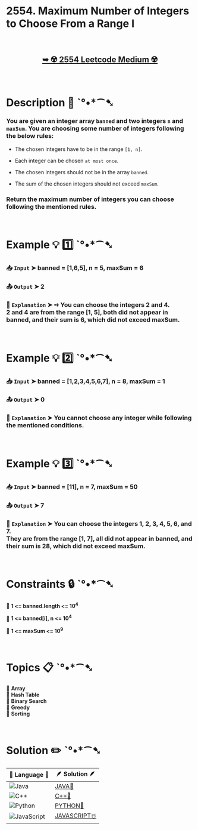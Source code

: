 # 2554. Maximum Number of Integers to Choose From a Range I

</br>

<h2 align="center"> 

<a href="https://leetcode.com/problems/maximum-number-of-integers-to-choose-from-a-range-i/?envType=daily-question&envId=2024-12-06"><strong>➥ ☢️ 2554 Leetcode Medium ☢️ </strong></a>
</h2>

</br>

# Description 📜 ˋ°•*⁀➷

### You are given an integer array `banned` and two integers `n` and `maxSum`. You are choosing some number of integers following the below rules:

- The chosen integers have to be in the range `[1, n]`.

- Each integer can be chosen `at most once`.

- The chosen integers should not be in the array `banned`.

- The sum of the chosen integers should not exceed `maxSum`.

### Return the maximum number of integers you can choose following the mentioned rules.

</br>

# Example 💡 1️⃣ ˋ°•*⁀➷

  ### 📥 `Input`  ➤ banned = [1,6,5], n = 5, maxSum = 6

  ### 📤 `Output`  ➤ 2

  ### 🔦 `Explanation`  ➤ ➺ You can choose the integers 2 and 4.</br> 2 and 4 are from the range [1, 5], both did not appear in banned, and their sum is 6, which did not exceed maxSum.

</br>

# Example 💡 2️⃣ ˋ°•*⁀➷

  ### 📥 `Input` ➤  banned = [1,2,3,4,5,6,7], n = 8, maxSum = 1

  ### 📤 `Output`  ➤ 0

  ### 🔦 `Explanation` ➤ You cannot choose any integer while following the mentioned conditions.

</br>

# Example 💡 3️⃣ ˋ°•*⁀➷

  ### 📥 `Input` ➤  banned = [11], n = 7, maxSum = 50

  ### 📤 `Output`  ➤ 7

  ### 🔦 `Explanation`  ➤ You can choose the integers 1, 2, 3, 4, 5, 6, and 7.</br> They are from the range [1, 7], all did not appear in banned, and their sum is 28, which did not exceed maxSum.

</br>

# Constraints 🔒 ˋ°•*⁀➷

🔹 **1 <= banned.length <= 10<sup>4</sup>** </br>

🔹 **1 <= banned[i], n <= 10<sup>4</sup>** </br>

🔹 **1 <= maxSum <= 10<sup>9</sup>** </br>

</br>

# Topics 📋 ˋ°•*⁀➷

🔸 **Array**  </br>
🔸 **Hash Table**  </br>
🔸 **Binary Search**  </br>
🔸 **Greedy**  </br>
🔸 **Sorting**  </br>

</br>

# Solution ✏️ ˋ°•*⁀➷

| 📒 Language 📒  | 🪶 Solution 🪶 |
| ------------- | ------------- |
|  ![Java](https://img.shields.io/badge/java-%23ED8B00.svg?style=for-the-badge&logo=openjdk&logoColor=white)  | [JAVA🍁](https://github.com/Prakhar-002/LEETCODE/blob/main/%F0%9F%93%9C%20Daily%20Challange%20%F0%9F%92%A1/12%20December%20%F0%9F%90%BB%E2%80%8D%E2%9D%84%EF%B8%8F%202024/06%20-%2012%20-%202024%20---%202554.%20Maximum%20Number%20of%20Integers%20to%20Choose%20From%20a%20Range%20I%20%E2%98%83%EF%B8%8F%20%F0%9F%8D%81%20%F0%9F%8D%B0%20%F0%9F%8E%B2/%F0%9F%8D%81JAVA%20-%202554.%20Maximum%20Number%20of%20Integers%20to%20Choose%20From%20a%20Range%20I.java) |
|  ![C++](https://img.shields.io/badge/c++-%2300599C.svg?style=for-the-badge&logo=c%2B%2B&logoColor=white)  | [C++🎲](https://github.com/Prakhar-002/LEETCODE/blob/main/%F0%9F%93%9C%20Daily%20Challange%20%F0%9F%92%A1/12%20December%20%F0%9F%90%BB%E2%80%8D%E2%9D%84%EF%B8%8F%202024/06%20-%2012%20-%202024%20---%202554.%20Maximum%20Number%20of%20Integers%20to%20Choose%20From%20a%20Range%20I%20%E2%98%83%EF%B8%8F%20%F0%9F%8D%81%20%F0%9F%8D%B0%20%F0%9F%8E%B2/%F0%9F%8E%B2CPP%20-%202554.%20Maximum%20Number%20of%20Integers%20to%20Choose%20From%20a%20Range%20I.cpp)  |
|  ![Python](https://img.shields.io/badge/python-3670A0?style=for-the-badge&logo=python&logoColor=ffdd54)    | [PYTHON🍰](https://github.com/Prakhar-002/LEETCODE/blob/main/%F0%9F%93%9C%20Daily%20Challange%20%F0%9F%92%A1/12%20December%20%F0%9F%90%BB%E2%80%8D%E2%9D%84%EF%B8%8F%202024/06%20-%2012%20-%202024%20---%202554.%20Maximum%20Number%20of%20Integers%20to%20Choose%20From%20a%20Range%20I%20%E2%98%83%EF%B8%8F%20%F0%9F%8D%81%20%F0%9F%8D%B0%20%F0%9F%8E%B2/%F0%9F%8D%B0PYTHON%20-%202554.%20Maximum%20Number%20of%20Integers%20to%20Choose%20From%20a%20Range%20I.py) |
| ![JavaScript](https://img.shields.io/badge/javascript-%23323330.svg?style=for-the-badge&logo=javascript&logoColor=%23F7DF1E)   | [JAVASCRIPT☃️](https://github.com/Prakhar-002/LEETCODE/blob/main/%F0%9F%93%9C%20Daily%20Challange%20%F0%9F%92%A1/12%20December%20%F0%9F%90%BB%E2%80%8D%E2%9D%84%EF%B8%8F%202024/06%20-%2012%20-%202024%20---%202554.%20Maximum%20Number%20of%20Integers%20to%20Choose%20From%20a%20Range%20I%20%E2%98%83%EF%B8%8F%20%F0%9F%8D%81%20%F0%9F%8D%B0%20%F0%9F%8E%B2/%E2%98%83%EF%B8%8FJAVASCRIPT%20-%202554.%20Maximum%20Number%20of%20Integers%20to%20Choose%20From%20a%20Range%20I.js) |

